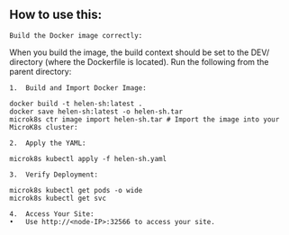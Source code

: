 ## How to use this:

	Build the Docker image correctly:
When you build the image, the build context should be set to the DEV/ directory (where the Dockerfile is located). Run the following from the parent directory:

	1.	Build and Import Docker Image:
```
docker build -t helen-sh:latest .
docker save helen-sh:latest -o helen-sh.tar
microk8s ctr image import helen-sh.tar # Import the image into your MicroK8s cluster:
```

	2.	Apply the YAML:
```
microk8s kubectl apply -f helen-sh.yaml
```

	3.	Verify Deployment:
```
microk8s kubectl get pods -o wide
microk8s kubectl get svc
```

	4.	Access Your Site:
	•	Use http://<node-IP>:32566 to access your site.
